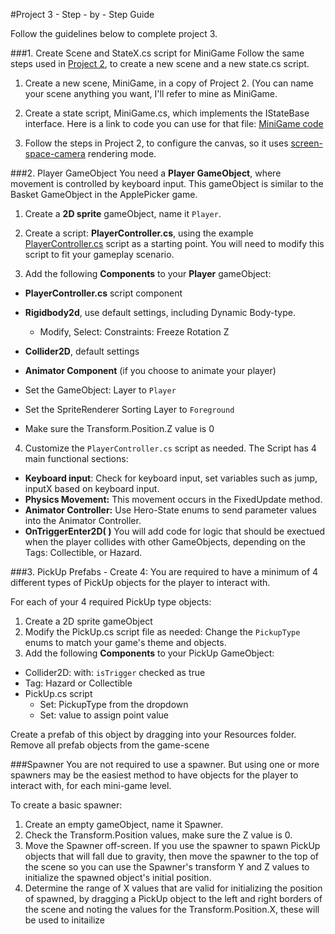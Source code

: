 #Project 3 - Step - by - Step Guide

Follow the guidelines below to complete project 3.

###1. Create Scene and StateX.cs script for MiniGame
Follow the same steps used in [Project 2](https://kdoore.gitbooks.io/cs-2335/content/project-2-create-new-scene-and-state.html), to create a new scene and a new state.cs script.

1.  Create a new scene, MiniGame, in a copy of Project 2. (You can name your scene anything you want, I'll refer to mine as MiniGame.  
 
2.  Create a state script, MiniGame.cs, which implements the IStateBase interface.  Here is a link to code you can use for that file: [MiniGame code](/minigame_-_view.md)

3.  Follow the steps in Project 2, to configure the canvas, so it uses [screen-space-camera](/screen-space_canvas.md) rendering mode.

###2. Player GameObject
You need a **Player GameObject**, where movement is controlled by keyboard input.  This gameObject is similar to the Basket GameObject in the ApplePicker game.  

 1.  Create a **2D sprite** gameObject, name it `Player`. 
 2.  Create a script:  **PlayerController.cs**, using the example [PlayerController.cs](/project-3/playercontroller.md) script as a starting point.  You will need to modify this script to fit your gameplay scenario.
 
 3.  Add the following **Components** to your **Player** gameObject:
  - **PlayerController.cs**  script component
  - **Rigidbody2d**, use default settings, including Dynamic Body-type.  
      - Modify, Select: Constraints: Freeze Rotation Z
  - **Collider2D**, default settings
  - **Animator Component** (if you choose to animate your player)
  
  - Set the GameObject: Layer to `Player`
  - Set the SpriteRenderer Sorting Layer to `Foreground`
  - Make sure the Transform.Position.Z value is 0
  
 4.  Customize the `PlayerController.cs` script as needed.  The Script has 4 main functional sections:
  - **Keyboard input**: Check for keyboard input, set variables such as jump, inputX based on keyboard input. 
  - **Physics Movement:** This movement occurs in the FixedUpdate method.  
  - **Animator Controller:** Use Hero-State enums to send parameter values into the Animator Controller.
  - **OnTriggerEnter2D( )**  You will add code for logic that should be exectued when the player collides with other GameObjects, depending on the Tags:  Collectible, or Hazard.
  
###3. PickUp Prefabs - Create 4:
You are required to have a minimum of 4 different types of PickUp objects for the player to interact with.  

For each of your 4 required PickUp type objects:   
1. Create a 2D sprite gameObject 
2. Modify the PickUp.cs script file as needed:  Change the `PickupType` enums to match your game's theme and objects.
3.  Add the following **Components** to your PickUp GameObject:
 - Collider2D:  with: `isTrigger` checked as true
 - Tag:  Hazard or Collectible
 - PickUp.cs script
    - Set: PickupType from the dropdown
    - Set: value to assign point value
    
    
Create a prefab of this object by dragging into your Resources folder.  
Remove all prefab objects from the game-scene 

###Spawner 
You are not required to use a spawner. But using one or more spawners may be the easiest method to have objects for the player to interact with, for each mini-game level.

To create a basic spawner:
1.  Create an empty gameObject, name it Spawner.
2.  Check the Transform.Position values, make sure the Z value is 0.  
3.  Move the Spawner off-screen. If you use the spawner to spawn PickUp objects that will fall due to gravity, then move the spawner to the top of the scene so you can use the Spawner's transform Y and Z values to initialize the spawned object's initial position.
4.  Determine the range of X values that are valid for initializing the position of spawned, by dragging a PickUp object to the left and right borders of the scene and noting the values for the Transform.Position.X, these will be used to initailize 
    
   
  
  
